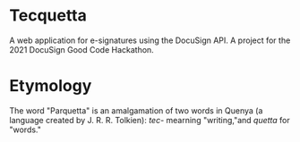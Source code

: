 # Tecquetta
A web application for e-signatures using the DocuSign API. A project for the 2021 DocuSign Good Code Hackathon.

# Etymology
The word "Parquetta" is an amalgamation of two words in Quenya (a language created by J. R. R. Tolkien): _tec-_ mearning "writing,"and _quetta_ for "words."  
